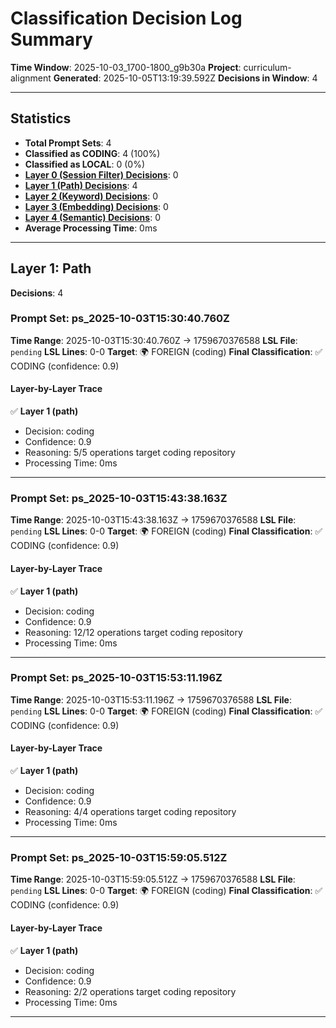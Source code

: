 # Classification Decision Log Summary

**Time Window**: 2025-10-03_1700-1800_g9b30a
**Project**: curriculum-alignment
**Generated**: 2025-10-05T13:19:39.592Z
**Decisions in Window**: 4

---

## Statistics

- **Total Prompt Sets**: 4
- **Classified as CODING**: 4 (100%)
- **Classified as LOCAL**: 0 (0%)
- **[Layer 0 (Session Filter) Decisions](#layer-0-session-filter)**: 0
- **[Layer 1 (Path) Decisions](#layer-1-path)**: 4
- **[Layer 2 (Keyword) Decisions](#layer-2-keyword)**: 0
- **[Layer 3 (Embedding) Decisions](#layer-3-embedding)**: 0
- **[Layer 4 (Semantic) Decisions](#layer-4-semantic)**: 0
- **Average Processing Time**: 0ms

---

## Layer 1: Path

**Decisions**: 4

### Prompt Set: ps_2025-10-03T15:30:40.760Z

**Time Range**: 2025-10-03T15:30:40.760Z → 1759670376588
**LSL File**: `pending`
**LSL Lines**: 0-0
**Target**: 🌍 FOREIGN (coding)
**Final Classification**: ✅ CODING (confidence: 0.9)

#### Layer-by-Layer Trace

✅ **Layer 1 (path)**
- Decision: coding
- Confidence: 0.9
- Reasoning: 5/5 operations target coding repository
- Processing Time: 0ms

---

### Prompt Set: ps_2025-10-03T15:43:38.163Z

**Time Range**: 2025-10-03T15:43:38.163Z → 1759670376588
**LSL File**: `pending`
**LSL Lines**: 0-0
**Target**: 🌍 FOREIGN (coding)
**Final Classification**: ✅ CODING (confidence: 0.9)

#### Layer-by-Layer Trace

✅ **Layer 1 (path)**
- Decision: coding
- Confidence: 0.9
- Reasoning: 12/12 operations target coding repository
- Processing Time: 0ms

---

### Prompt Set: ps_2025-10-03T15:53:11.196Z

**Time Range**: 2025-10-03T15:53:11.196Z → 1759670376588
**LSL File**: `pending`
**LSL Lines**: 0-0
**Target**: 🌍 FOREIGN (coding)
**Final Classification**: ✅ CODING (confidence: 0.9)

#### Layer-by-Layer Trace

✅ **Layer 1 (path)**
- Decision: coding
- Confidence: 0.9
- Reasoning: 4/4 operations target coding repository
- Processing Time: 0ms

---

### Prompt Set: ps_2025-10-03T15:59:05.512Z

**Time Range**: 2025-10-03T15:59:05.512Z → 1759670376588
**LSL File**: `pending`
**LSL Lines**: 0-0
**Target**: 🌍 FOREIGN (coding)
**Final Classification**: ✅ CODING (confidence: 0.9)

#### Layer-by-Layer Trace

✅ **Layer 1 (path)**
- Decision: coding
- Confidence: 0.9
- Reasoning: 2/2 operations target coding repository
- Processing Time: 0ms

---

